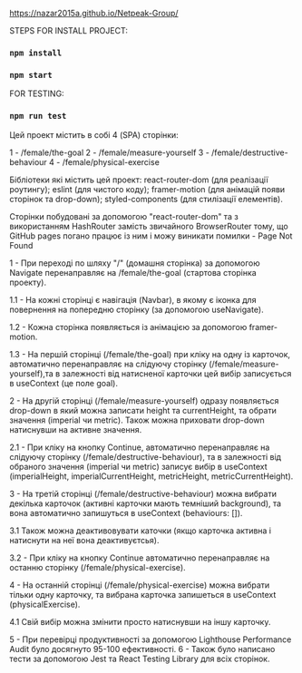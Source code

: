 https://nazar2015a.github.io/Netpeak-Group/

STEPS FOR INSTALL PROJECT:

### `npm install`

### `npm start`

FOR TESTING: 

### `npm run test`


Цей проект містить в собі 4 (SPA) сторінки:

1 - /female/the-goal
2 - /female/measure-yourself
3 - /female/destructive-behaviour
4 - /female/physical-exercise

Бібліотеки які містить цей проект: 
react-router-dom (для реалізації роутингу); 
eslint (для чистого коду);
framer-motion (для анімацій появи сторінок та drop-down); 
styled-components (для стилізації елементів).

Сторінки побудовані за допомогою "react-router-dom" та з використанням HashRouter замість звичайного BrowserRouter тому, що GitHub pages погано працює із ним і можу виникати помилки - Page Not Found

1 - При переході по шляху "/" (домашня сторінка) за допомогою Navigate перенаправляє на /female/the-goal (стартова сторінка проекту).

1.1 - На кожні сторінці є навігація (Navbar), в якому є іконка для повернення на попередню сторінку (за допомогою useNavigate).

1.2 - Кожна сторінка появляється із анімацією за допомогою framer-motion.

1.3 - На першій сторінці (/female/the-goal) при кліку на одну із карточок, автоматично перенаправляє на слідуючу сторінку (/female/measure-yourself),та в залежності від натисненої карточки цей вибір записується в useContext (це поле goal).

2 - На другій сторінці (/female/measure-yourself) одразу появляється drop-down в який можна записати height та currentHeight, та обрати значення (imperial чи metric). Також можна приховати drop-down натиснувши на активне значення.

2.1 - При кліку на кнопку Continue, автоматично перенаправляє на слідуючу сторінку (/female/destructive-behaviour), та в залежності від обраного значення (imperial чи metric) записує вибір в useContext (imperialHeight, imperialCurrentHeight, metricHeight, metricCurrentHeight).

3 - На третій сторінці (/female/destructive-behaviour) можна вибрати декілька карточок (активні карточки мають темніший background), та вона автоматично запишуться в useContext (behaviours: []).

3.1 Також можна деактивовувати каточки (якщо карточка активна і натиснути на неї вона деактивуєтсья).

3.2 - При кліку на кнопку Continue автоматично перенаправляє на останню сторінку (/female/physical-exercise).

4 - На останній сторінці (/female/physical-exercise) можна вибрати тільки одну карточку, та вибрана карточка запишеться в useContext (physicalExercise).

4.1 Свій вибір можна змінити просто натиснувши на іншу карточку.

5 - При перевірці продуктивності за допомогою Lighthouse Performance Audit було досягнуто 95-100 ефективності.
6 - Також було написано тести за допомогою Jest та React Testing Library для всіх сторінок.
